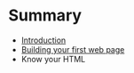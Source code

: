 # Summary

* [Introduction](README.md)
* [Building your first web page](building_your_first_web_page.md)
* Know your HTML

